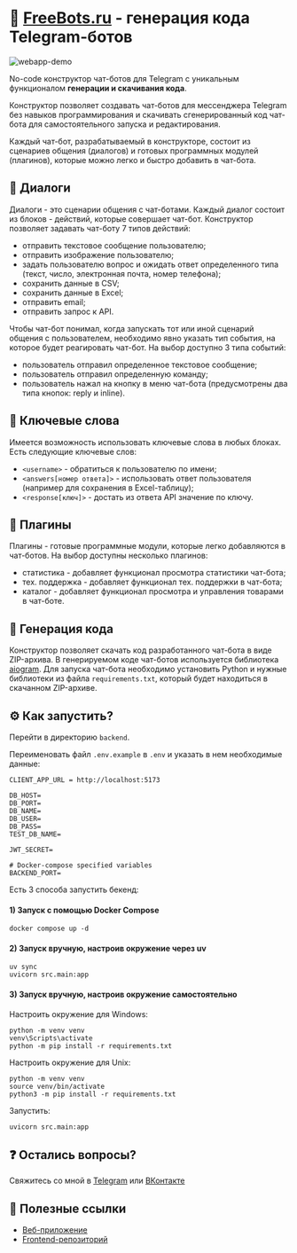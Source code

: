 # 🤖 [FreeBots.ru](https://freebots.ru) - генерация кода Telegram-ботов

![webapp-demo](docs/webapp-demo.gif)

No-code конструктор чат-ботов для Telegram с уникальным функционалом **генерации и скачивания кода**.

Конструктор позволяет создавать чат-ботов для мессенджера Telegram без навыков программирования и скачивать 
сгенерированный код чат-бота для самостоятельного запуска и редактирования.

Каждый чат-бот, разрабатываемый в конструкторе, состоит из сценариев общения (диалогов) и готовых программных модулей 
(плагинов), которые можно легко и быстро добавить в чат-бота.

## 💬 Диалоги
Диалоги - это сценарии общения с чат-ботами. Каждый диалог состоит из блоков - действий, которые совершает чат-бот. 
Конструктор позволяет задавать чат-боту 7 типов действий:
- отправить текстовое сообщение пользователю;
- отправить изображение пользователю;
- задать пользователю вопрос и ожидать ответ определенного типа (текст, число, электронная почта, номер телефона);
- сохранить данные в CSV;
- сохранить данные в Excel;
- отправить email;
- отправить запрос к API.

Чтобы чат-бот понимал, когда запускать тот или иной сценарий общения с пользователем, необходимо явно указать тип 
события, на которое будет реагировать чат-бот. На выбор доступно 3 типа событий:
- пользователь отправил определенное текстовое сообщение;
- пользователь отправил определенную команду;
- пользователь нажал на кнопку в меню чат-бота (предусмотрены два типа кнопок: reply и inline).

## 📌 Ключевые слова
Имеется возможность использовать ключевые слова в любых блоках. Есть следующие ключевые слов:
- `<username>` - обратиться к пользователю по имени;
- `<answers[номер ответа]>` - использовать ответ пользователя (например для сохранения в Excel-таблицу);
- `<response[ключ]>` - достать из ответа API значение по ключу.

## 🔋 Плагины 
Плагины - готовые программные модули, которые легко добавляются в чат-ботов. На выбор доступны несколько плагинов:
- статистика - добавляет функционал просмотра статистики чат-бота;
- тех. поддержка - добавляет функционал тех. поддержки в чат-бота;
- каталог - добавляет функционал просмотра и управления товарами в чат-боте.

## 🚀 Генерация кода
Конструктор позволяет скачать код разработанного чат-бота в виде ZIP-архива. В генерируемом коде чат-ботов используется
библиотека [aiogram](https://github.com/aiogram/aiogram). Для запуска чат-бота необходимо установить Python и нужные 
библиотеки из файла `requirements.txt`, который будет находиться в скачанном ZIP-архиве.

## ⚙️ Как запустить?
Перейти в директорию `backend`.

Переименовать файл `.env.example` в `.env` и указать в нем необходимые данные:
```
CLIENT_APP_URL = http://localhost:5173

DB_HOST= 
DB_PORT= 
DB_NAME= 
DB_USER= 
DB_PASS= 
TEST_DB_NAME= 

JWT_SECRET= 

# Docker-compose specified variables
BACKEND_PORT=
```

Есть 3 способа запустить бекенд:

#### 1) Запуск с помощью Docker Compose
```commandline
docker compose up -d
```

#### 2) Запуск вручную, настроив окружение через uv
```commandline
uv sync
uvicorn src.main:app
```

#### 3) Запуск вручную, настроив окружение самостоятельно
Настроить окружение для Windows:
```commandline
python -m venv venv
venv\Scripts\activate
python -m pip install -r requirements.txt
```

Настроить окружение для Unix:
```commandline
python -m venv venv
source venv/bin/activate
python3 -m pip install -r requirements.txt
```

Запустить:
```commandline
uvicorn src.main:app
```

## ❓ Остались вопросы?
Свяжитесь со мной в [Telegram](https://t.me/profatsky) или [ВКонтакте](https://vk.com/profatsky)

## 🔗 Полезные ссылки
- [Веб-приложение](https://freebots.ru)
- [Frontend-репозиторий](https://github.com/profatsky/freebots-frontend)